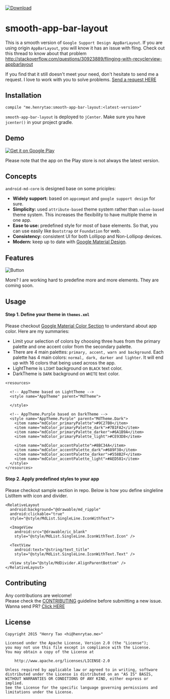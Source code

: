 [ ![Download](https://api.bintray.com/packages/henrytao-me/maven/smooth-app-bar-layout/images/download.svg) ](https://bintray.com/henrytao-me/maven/smooth-app-bar-layout/_latestVersion)

smooth-app-bar-layout
================

This is a smooth version of `Google Support Design AppBarLayout`. If you are using origin `AppBarLayout`, you will know it has an issue with fling. Check out this thread to know about that problem http://stackoverflow.com/questions/30923889/flinging-with-recyclerview-appbarlayout

If you find that it still doesn't meet your need, don't hesitate to send me a request. I love to work with you to solve problems. [Send a request HERE](https://github.com/henrytao-me/smooth-app-bar-layout/issues)


## Installation

```
compile "me.henrytao:smooth-app-bar-layout:<latest-version>"
```

`smooth-app-bar-layout` is deployed to `jCenter`. Make sure you have `jcenter()` in your project gradle.


## Demo

[![Get it on Google Play](https://developer.android.com/images/brand/en_generic_rgb_wo_45.png)](https://play.google.com/store/apps/details?id=me.henrytao.mdcore)

Please note that the app on the Play store is not always the latest version.


## Concepts
`android-md-core` is designed base on some priciples:

- **Widely support:** based on `appcompat` and `google support design` for sure.
- **Simplicity:** used `attribute-based` theme system rather than `value-based` theme system. This increases the flexibility to have multiple theme in one app. 
- **Ease to use:** predefined style for most of base elements. So that, you can use easily like `Bootstrap` or `Foundation` for web.
- **Consistency:** consistent UI for both Lollipop and Non-Lollipop devices. 
- **Modern:** keep up to date with [Google Material Design](https://www.google.com/design/spec/material-design/introduction.html).


## Features

 ![Button](./screenshots/all-in-one.jpg)

More? I are working hard to predefine more and more elements. They are coming soon.


## Usage

#### Step 1. Define your theme in `themes.xml`

Please checkout [Google Material Color Section](https://www.google.com/design/spec/style/color.html) to understand about app color. Here are my summaries: 

- Limit your selection of colors by choosing three hues from the primary palette and one accent color from the secondary palette.
- There are 4 main palettes: `primary, accent, warn and background`. Each palette has 4 main colors: `normal, dark, darker and lighter`. It will end up with 16 colors that being used across the app. 
- LightTheme is `LIGHT` background on `BLACK` text color.
- DarkTheme is `DARK` background on `WHITE` text color. 

```
<resources>

  <!-- AppTheme based on LightTheme -->
  <style name="AppTheme" parent="MdTheme">

  </style>

  <!-- AppTheme.Purple based on DarkTheme -->
  <style name="AppTheme.Purple" parent="MdTheme.Dark">
    <item name="mdColor_primaryPalette">#9C27B0</item>
    <item name="mdColor_primaryPalette_dark">#7B1FA2</item>
    <item name="mdColor_primaryPalette_darker">#6A1B9A</item>
    <item name="mdColor_primaryPalette_light">#CE93D8</item>

    <item name="mdColor_accentPalette">#8BC34A</item>
    <item name="mdColor_accentPalette_dark">#689F38</item>
    <item name="mdColor_accentPalette_darker">#558B2F</item>
    <item name="mdColor_accentPalette_light">#AED581</item>
  </style>
</resources>
```

#### Step 2. Apply predefined styles to your app

Please checkout sample section in repo. Below is how you define singleline ListItem with icon and divider. 

```
<RelativeLayout
  android:background="@drawable/md_ripple"
  android:clickable="true"
  style="@style/MdList.SingleLine.IconWithText">

  <ImageView
    android:src="@drawable/ic_blank"
    style="@style/MdList.SingleLine.IconWithText.Icon" />

  <TextView
    android:text="@string/text_title"
    style="@style/MdList.SingleLine.IconWithText.Text" />

  <View style="@style/MdDivider.AlignParentBottom" />
</RelativeLayout>
```


## Contributing

Any contributions are welcome!  
Please check the [CONTRIBUTING](CONTRIBUTING.md) guideline before submitting a new issue. Wanna send PR? [Click HERE](https://github.com/henrytao-me/android-md-core/pulls)


## License

    Copyright 2015 "Henry Tao <hi@henrytao.me>"

    Licensed under the Apache License, Version 2.0 (the "License");
    you may not use this file except in compliance with the License.
    You may obtain a copy of the License at

        http://www.apache.org/licenses/LICENSE-2.0

    Unless required by applicable law or agreed to in writing, software
    distributed under the License is distributed on an "AS IS" BASIS,
    WITHOUT WARRANTIES OR CONDITIONS OF ANY KIND, either express or implied.
    See the License for the specific language governing permissions and
    limitations under the License.

